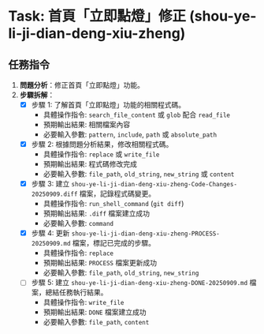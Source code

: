 # Task: 首頁「立即點燈」修正 (shou-ye-li-ji-dian-deng-xiu-zheng)

## 任務指令

1.  **問題分析**：修正首頁「立即點燈」功能。
2.  **步驟拆解**：
    - [x] 步驟 1: 了解首頁「立即點燈」功能的相關程式碼。
        - 具體操作指令: `search_file_content` 或 `glob` 配合 `read_file`
        - 預期輸出結果: 相關檔案內容
        - 必要輸入參數: `pattern`, `include`, `path` 或 `absolute_path`
    - [x] 步驟 2: 根據問題分析結果，修改相關程式碼。
        - 具體操作指令: `replace` 或 `write_file`
        - 預期輸出結果: 程式碼修改完成
        - 必要輸入參數: `file_path`, `old_string`, `new_string` 或 `content`
    - [x] 步驟 3: 建立 `shou-ye-li-ji-dian-deng-xiu-zheng-Code-Changes-20250909.diff` 檔案，記錄程式碼變更。
        - 具體操作指令: `run_shell_command` (`git diff`)
        - 預期輸出結果: `.diff` 檔案建立成功
        - 必要輸入參數: `command`
    - [x] 步驟 4: 更新 `shou-ye-li-ji-dian-deng-xiu-zheng-PROCESS-20250909.md` 檔案，標記已完成的步驟。
        - 具體操作指令: `replace`
        - 預期輸出結果: `PROCESS` 檔案更新成功
        - 必要輸入參數: `file_path`, `old_string`, `new_string`
    - [ ] 步驟 5: 建立 `shou-ye-li-ji-dian-deng-xiu-zheng-DONE-20250909.md` 檔案，總結任務執行結果。
        - 具體操作指令: `write_file`
        - 預期輸出結果: `DONE` 檔案建立成功
        - 必要輸入參數: `file_path`, `content`
